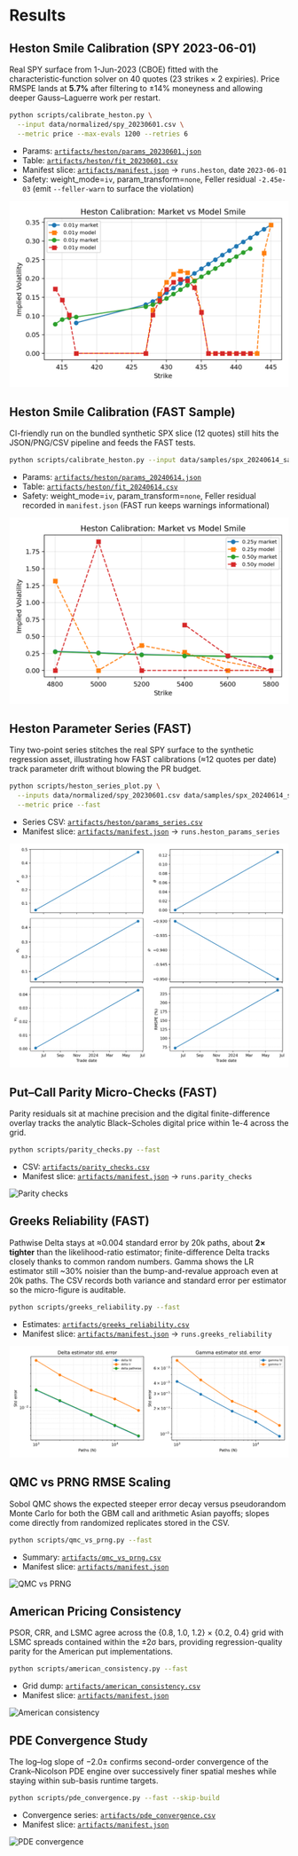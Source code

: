 # Results

## Heston Smile Calibration (SPY 2023-06-01)
Real SPY surface from 1-Jun-2023 (CBOE) fitted with the characteristic‑function solver on 40 quotes (23 strikes × 2 expiries). Price RMSPE lands at **5.7%** after filtering to ±14% moneyness and allowing deeper Gauss–Laguerre work per restart.

```bash
python scripts/calibrate_heston.py \
  --input data/normalized/spy_20230601.csv \
  --metric price --max-evals 1200 --retries 6
```

- Params: [`artifacts/heston/params_20230601.json`](../artifacts/heston/params_20230601.json)
- Table: [`artifacts/heston/fit_20230601.csv`](../artifacts/heston/fit_20230601.csv)
- Manifest slice: [`artifacts/manifest.json`](../artifacts/manifest.json) → `runs.heston`, date `2023-06-01`
- Safety: weight_mode=`iv`, param_transform=`none`, Feller residual `-2.45e-03` (emit `--feller-warn` to surface the violation)

![Heston fit (SPY 2023-06-01)](../artifacts/heston/fit_20230601.png)

## Heston Smile Calibration (FAST Sample)
CI-friendly run on the bundled synthetic SPX slice (12 quotes) still hits the JSON/PNG/CSV pipeline and feeds the FAST tests.

```bash
python scripts/calibrate_heston.py --input data/samples/spx_20240614_sample.csv --fast
```

- Params: [`artifacts/heston/params_20240614.json`](../artifacts/heston/params_20240614.json)
- Table: [`artifacts/heston/fit_20240614.csv`](../artifacts/heston/fit_20240614.csv)
- Safety: weight_mode=`iv`, param_transform=`none`, Feller residual recorded in `manifest.json` (FAST run keeps warnings informational)

![Heston fit (sample)](../artifacts/heston/fit_20240614.png)

## Heston Parameter Series (FAST)
Tiny two-point series stitches the real SPY surface to the synthetic regression asset, illustrating how FAST calibrations (≈12 quotes per date) track parameter drift without blowing the PR budget.

```bash
python scripts/heston_series_plot.py \
  --inputs data/normalized/spy_20230601.csv data/samples/spx_20240614_sample.csv \
  --metric price --fast
```

- Series CSV: [`artifacts/heston/params_series.csv`](../artifacts/heston/params_series.csv)
- Manifest slice: [`artifacts/manifest.json`](../artifacts/manifest.json) → `runs.heston_params_series`

![Heston parameter series](../artifacts/heston/params_series.png)

## Put–Call Parity Micro-Checks (FAST)
Parity residuals sit at machine precision and the digital finite-difference overlay tracks the analytic Black–Scholes digital price within 1e-4 across the grid.

```bash
python scripts/parity_checks.py --fast
```

- CSV: [`artifacts/parity_checks.csv`](../artifacts/parity_checks.csv)
- Manifest slice: [`artifacts/manifest.json`](../artifacts/manifest.json) → `runs.parity_checks`

![Parity checks](../artifacts/parity_checks.png)

## Greeks Reliability (FAST)
Pathwise Delta stays at ≈0.004 standard error by 20k paths, about **2× tighter** than the likelihood-ratio estimator; finite-difference Delta tracks closely thanks to common random numbers. Gamma shows the LR estimator still ~30% noisier than the bump-and-revalue approach even at 20k paths. The CSV records both variance and standard error per estimator so the micro-figure is auditable.

```bash
python scripts/greeks_reliability.py --fast
```

- Estimates: [`artifacts/greeks_reliability.csv`](../artifacts/greeks_reliability.csv)
- Manifest slice: [`artifacts/manifest.json`](../artifacts/manifest.json) → `runs.greeks_reliability`

![Greeks reliability](../artifacts/greeks_reliability.png)

## QMC vs PRNG RMSE Scaling
Sobol QMC shows the expected steeper error decay versus pseudorandom Monte Carlo for both the GBM call and arithmetic Asian payoffs; slopes come directly from randomized replicates stored in the CSV.

```bash
python scripts/qmc_vs_prng.py --fast
```

- Summary: [`artifacts/qmc_vs_prng.csv`](../artifacts/qmc_vs_prng.csv)
- Manifest slice: [`artifacts/manifest.json`](../artifacts/manifest.json)

![QMC vs PRNG](../artifacts/qmc_vs_prng.png)

## American Pricing Consistency
PSOR, CRR, and LSMC agree across the {0.8, 1.0, 1.2} × {0.2, 0.4} grid with LSMC spreads contained within the ±2σ bars, providing regression-quality parity for the American put implementations.

```bash
python scripts/american_consistency.py --fast
```

- Grid dump: [`artifacts/american_consistency.csv`](../artifacts/american_consistency.csv)
- Manifest slice: [`artifacts/manifest.json`](../artifacts/manifest.json)

![American consistency](../artifacts/american_consistency.png)

## PDE Convergence Study
The log–log slope of −2.0± confirms second-order convergence of the Crank–Nicolson PDE engine over successively finer spatial meshes while staying within sub-basis runtime targets.

```bash
python scripts/pde_convergence.py --fast --skip-build
```

- Convergence series: [`artifacts/pde_convergence.csv`](../artifacts/pde_convergence.csv)
- Manifest slice: [`artifacts/manifest.json`](../artifacts/manifest.json)

![PDE convergence](../artifacts/pde_convergence.png)
